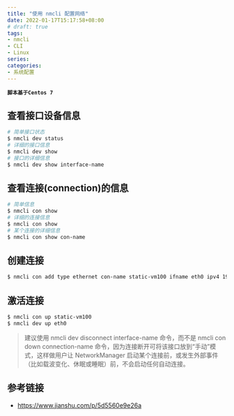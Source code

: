 ```yaml
---
title: "使用 nmcli 配置网络"
date: 2022-01-17T15:17:58+08:00
# draft: true
tags:
- nmcli
- CLI
- Linux
series:
categories:
- 系统配置
---
```


**`脚本基于Centos 7`**

## 查看接口设备信息
```bash
# 简单接口状态
$ nmcli dev status
# 详细的接口信息
$ nmcli dev show
# 接口的详细信息
$ nmcli dev show interface-name
```

## 查看连接(connection)的信息
```bash
# 简单信息
$ nmcli con show
# 详细的连接信息
$ nmcli con show
# 某个连接的详细信息
$ nmcli con show con-name
```

## 创建连接
```bash
$ nmcli con add type ethernet con-name static-vm100 ifname eth0 ipv4 192.168.100.100/24 gw4 192.168.100.1
```

## 激活连接
```bash
$ nmcli con up static-vm100
$ nmcli dev up eth0
```
> 建议使用 nmcli dev disconnect interface-name 命令，而不是 nmcli con down connection-name 命令，因为连接断开可将该接口放到“手动”模式，这样做用户让 NetworkManager 启动某个连接前，或发生外部事件（比如载波变化、休眠或睡眠）前，不会启动任何自动连接。

## 参考链接
- https://www.jianshu.com/p/5d5560e9e26a